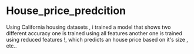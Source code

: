 # House_price_predcition
Using California housing datasets , i trained a model that shows two different accuracy  one is trained using all features another one is trained using reduced features !, which predicts an house price based on it's size , etc..
